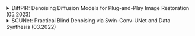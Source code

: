 <details>
<summary>DiffPIR: Denoising Diffusion Models for Plug-and-Play Image Restoration (05.2023)</summary>

---

**Data of Introduction:**

- May 15, 2023

**Conference/Publication:**

- CVPR workshop NTIRE 2023

**Authors:**

- Yuanzhi Zhu, Kai Zhang, Jingyun Liang, Jiezhang Cao, Bihan Wen, Radu Timofte, Luc Van Gool

**Abstract/Description:**

- The paper introduces DiffPIR, a method that integrates traditional plug-and-play image restoration into the diffusion sampling framework. While most existing methods focus on discriminative Gaussian denoisers, this work explores the potential of diffusion models as a generative denoiser prior for plug-and-play image restoration. The proposed approach demonstrates state-of-the-art performance on various image restoration tasks, including super-resolution, image deblurring, and inpainting.

**Main Concepts:**

- Utilization of any off-the-shelf denoiser as an implicit image prior.
- Exploration of diffusion models as a generative denoiser prior.
- Integration of traditional plug-and-play methods into the diffusion sampling framework.

**Architecture & Methods:**

- DiffPIR: A method that combines plug-and-play image restoration with diffusion models.
- Uses diffusion models as generative denoisers, offering a potential improvement over traditional Gaussian denoisers.

**Training Details:**

- Specific training details are not provided in the summary, but the paper likely delves deeper into the training process and parameters.

**Metrics:**

- Metrics related to reconstruction faithfulness and perceptual quality were used, though specific metric names are not mentioned in the summary.

**Datasets:**

- Training: Not explicitly mentioned in the summary.
- Testing: FFHQ and ImageNet datasets were used for evaluation.

**Results & Achievements:**

- DiffPIR achieves state-of-the-art performance on various image restoration tasks.
- Demonstrates superior quality in terms of reconstruction faithfulness and perceptual quality, requiring no more than 100 Neural Function Evaluations (NFEs).

**Code/Implementation:**

- The source code is available at [DiffPIR GitHub Repository](https://github.com/yuanzhi-zhu/DiffPIR).

**References:**

- [paper](https://arxiv.org/pdf/2305.08995.pdf)
- [github](https://github.com/yuanzhi-zhu/DiffPIR)

```
@inproceedings{zhu2023denoising, % DiffPIR
      title={Denoising Diffusion Models for Plug-and-Play Image Restoration},
      author={Yuanzhi Zhu and Kai Zhang and Jingyun Liang and Jiezhang Cao and Bihan Wen and Radu Timofte and Luc Van Gool},
      booktitle={IEEE Conference on Computer Vision and Pattern Recognition Workshops (NTIRE)},
      year={2023}
}
```

---
  
</details>

<details>
<summary>SCUNet: Practical Blind Denoising via Swin-Conv-UNet and Data Synthesis (03.2022)</summary>

---

**Date of Introduction:**

- March 28, 2022

**Conference/Publication:**

- ArXiv (preprint)

**Authors:**

- Kai Zhang, Yawei Li, Jingyun Liang, Jiezhang Cao, Yulun Zhang, Hao Tang, Radu Timofte, Luc Van Gool

**Abstract/Description:**

- The paper addresses the challenge of blind image denoising, where most existing methods rely on simple noise assumptions. The authors propose a new approach, DiffPIR, that integrates traditional plug-and-play image restoration into the diffusion sampling framework. The proposed method, Swin-Conv-UNet, combines the strengths of the Swin Transformer and convolutional networks. Additionally, a new noise degradation model is introduced, which considers various types of noise and incorporates strategies like random shuffle and double degradation. The method achieves state-of-the-art performance on various denoising tasks.

**Main Concepts:**

- Challenges with existing denoising methods and their reliance on simple noise assumptions.
- Introduction of Swin-Conv-UNet, which combines local modeling ability of convolutional layers with non-local modeling of Swin Transformer.
- Design of a practical noise degradation model that considers various noise types and incorporates strategies for more realistic training.

**Architecture & Methods:**

- Swin-Conv-UNet (SCUNet): A network that integrates Swin Transformer blocks with convolutional layers. It's designed to capture both local and non-local image features effectively.
- Noise Degradation Model: A model that simulates various types of noise, including Gaussian, Poisson, speckle, JPEG compression, and camera sensor noises. It also uses strategies like random shuffle and double degradation.

**Training Details:**

- The paper emphasizes the importance of a realistic noise model for training. While specific training details are not provided in the summary, the paper likely delves deeper into the training process and parameters.

**Metrics:**

- The paper likely uses standard denoising metrics, though specific metric names are not mentioned in the summary.

**Datasets:**

- The paper mentions the use of various noise types for training, suggesting the use of diverse datasets. Specific dataset names are not provided in the summary.

**Results & Achievements:**

- The proposed Swin-Conv-UNet achieves state-of-the-art performance on denoising tasks.
- The noise degradation model improves the practicability of the denoising model for real images.

**Code/Implementation:**

- The source code is available at [SCUNet GitHub Repository](https://github.com/cszn/SCUNet).

**References:**

- [paper](https://arxiv.org/pdf/2203.13278.pdf)
- [github](https://github.com/cszn/SCUNet)

```
@article{zhang2022practical,
title={Practical Blind Denoising via Swin-Conv-UNet and Data Synthesis},
author={Zhang, Kai and Li, Yawei and Liang, Jingyun and Cao, Jiezhang and Zhang, Yulun and Tang, Hao and Timofte, Radu and Van Gool, Luc},
journal={arXiv preprint},
year={2022}
}
```

---
      
</details>


